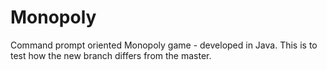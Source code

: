 # Monopoly
Command prompt oriented Monopoly game - developed in Java.
This is to test how the new branch differs from the master.
